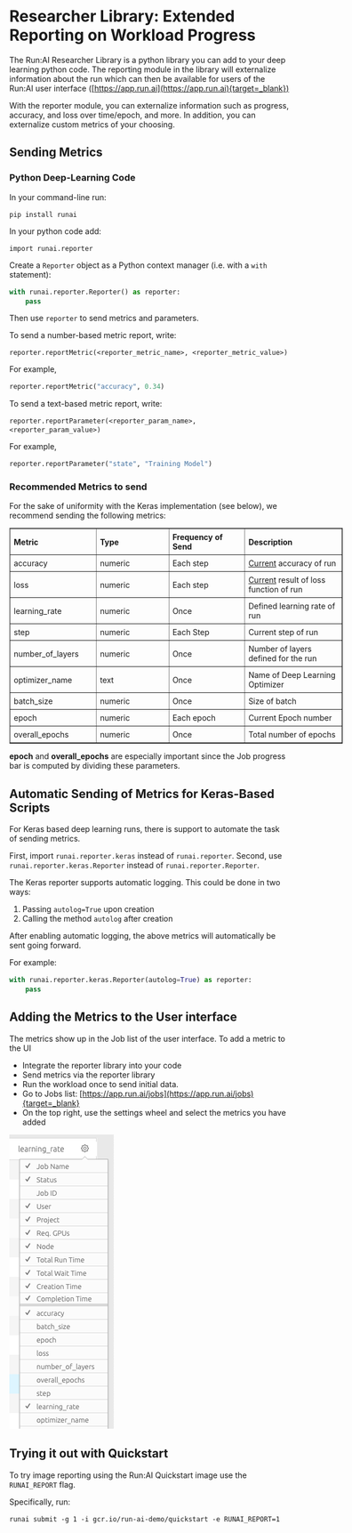 # Researcher Library: Extended Reporting on Workload Progress

The Run:AI Researcher Library is a python library you can add to your deep learning python code. The reporting module in the library will externalize information about the run which can then be available for users of the Run:AI user interface ([https://app.run.ai](https://app.run.ai){target=_blank})

With the reporter module, you can externalize information such as progress, accuracy, and loss over time/epoch, and more. In addition, you can externalize custom metrics of your choosing.

## Sending Metrics

### Python Deep-Learning Code

In your command-line run:

    pip install runai

In your python code add:

    import runai.reporter

Create a `Reporter` object as a Python context manager (i.e. with a `with` statement):

``` python
with runai.reporter.Reporter() as reporter:
    pass
```

Then use `reporter` to send metrics and parameters.

To send a number-based metric report, write:

``` 
reporter.reportMetric(<reporter_metric_name>, <reporter_metric_value>)
```

For example,

``` python
reporter.reportMetric("accuracy", 0.34)
```

To send a text-based metric report, write:

``` 
reporter.reportParameter(<reporter_param_name>, <reporter_param_value>)
```

For example,

``` python
reporter.reportParameter("state", "Training Model")
```

### Recommended Metrics to send

For the sake of uniformity with the Keras implementation (see below), we recommend sending the following metrics:

<table border="1" cellpadding="1" cellspacing="1" style="width: 600px;">
<tbody>
<tr>
<td style="padding: 6px; width: 160px;"><strong>Metric</strong></td>
<td style="padding: 6px; width: 160px;"><strong>Type</strong></td>
<td style="padding: 6px; width: 160px;"><strong>Frequency of Send</strong></td>
<td style="padding: 6px; width: 220px;"><strong>Description</strong></td>
</tr>
<tr>
<td style="padding: 6px; width: 160px;">accuracy</td>
<td style="padding: 6px; width: 160px;">numeric</td>
<td style="padding: 6px; width: 160px;">Each step</td>
<td style="padding: 6px; width: 220px;">
<ins>Current</ins> accuracy of run</td>
</tr>
<tr>
<td style="padding: 6px; width: 160px;">loss</td>
<td style="padding: 6px; width: 160px;">numeric</td>
<td style="padding: 6px; width: 160px;">Each step</td>
<td style="padding: 6px; width: 220px;">
<ins>Current</ins> result of loss function of run</td>
</tr>
<tr>
<td style="padding: 6px; width: 160px;">learning_rate</td>
<td style="padding: 6px; width: 160px;">numeric</td>
<td style="padding: 6px; width: 160px;">Once</td>
<td style="padding: 6px; width: 220px;">Defined learning rate of run</td>
</tr>
<tr>
<td style="padding: 6px; width: 160px;">step</td>
<td style="padding: 6px; width: 160px;">numeric</td>
<td style="padding: 6px; width: 160px;">Each Step</td>
<td style="padding: 6px; width: 220px;">Current step of run</td>
</tr>
<tr>
<td style="padding: 6px; width: 160px;">number_of_layers</td>
<td style="padding: 6px; width: 160px;">numeric</td>
<td style="padding: 6px; width: 160px;">Once</td>
<td style="padding: 6px; width: 220px;">Number of layers defined for the run</td>
</tr>
<tr>
<td style="padding: 6px; width: 160px;">optimizer_name</td>
<td style="padding: 6px; width: 160px;">text</td>
<td style="padding: 6px; width: 160px;">Once</td>
<td style="padding: 6px; width: 220px;">Name of Deep Learning Optimizer</td>
</tr>
<tr>
<td style="padding: 6px; width: 160px;">batch_size</td>
<td style="padding: 6px; width: 160px;">numeric</td>
<td style="padding: 6px; width: 160px;">Once</td>
<td style="padding: 6px; width: 220px;">Size of batch</td>
</tr>
<tr>
<td style="padding: 6px; width: 160px;">epoch</td>
<td style="padding: 6px; width: 160px;">numeric</td>
<td style="padding: 6px; width: 160px;">Each epoch</td>
<td style="padding: 6px; width: 220px;">Current Epoch number</td>
</tr>
<tr>
<td style="padding: 6px; width: 160px;">overall_epochs</td>
<td style="padding: 6px; width: 160px;">numeric&nbsp;</td>
<td style="padding: 6px; width: 160px;">Once</td>
<td style="padding: 6px; width: 220px;">Total number of epochs</td>
</tr>
</tbody>
</table>

__epoch__ and __overall\_epochs__ are especially important since the Job progress bar is computed by dividing these parameters.

## Automatic Sending of Metrics for Keras-Based Scripts

For Keras based deep learning runs, there is support to automate the task of sending metrics.

First, import `runai.reporter.keras` instead of `runai.reporter`.
Second, use `runai.reporter.keras.Reporter` instead of `runai.reporter.Reporter`.

The Keras reporter supports automatic logging.
This could be done in two ways:
1. Passing `autolog=True` upon creation
2. Calling the method `autolog` after creation

After enabling automatic logging, the above metrics will automatically be sent going forward.

For example:

``` python
with runai.reporter.keras.Reporter(autolog=True) as reporter:
    pass
```

## Adding the Metrics to the User interface

The metrics show up in the Job list of the user interface. To add a metric to the UI

*   Integrate the reporter library into your code
*   Send metrics via the reporter library
*   Run the workload once to send initial data.
*   Go to Jobs list: [https://app.run.ai/jobs](https://app.run.ai/jobs){target=_blank}
*   On the top right, use the settings wheel and select the metrics you have added

![mceclip0.png](img/mceclip0.png)

## Trying it out with Quickstart

To try image reporting using the Run:AI Quickstart image use the `RUNAI_REPORT` flag.

Specifically, run:

```
runai submit -g 1 -i gcr.io/run-ai-demo/quickstart -e RUNAI_REPORT=1
```


